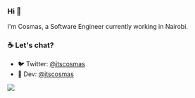 ### Hi 👋

I'm Cosmas, a Software Engineer currently working in Nairobi.

<!--
**ItsCosmas/ItsCosmas** is a ✨ _special_ ✨ repository because its `README.md` (this file) appears on your GitHub profile.
-->
### ☕ Let's chat?
- 🐦 Twitter: [@itscosmas](https://twitter.com/itscosmas)
- 📖 Dev: [@itscosmas](https://dev.to/itscosmas)

<img src="https://github-readme-stats.vercel.app/api?username=ItsCosmas&&show_icons=true&title_color=ffffff&icon_color=bb2acf&text_color=daf7dc&bg_color=191919">
